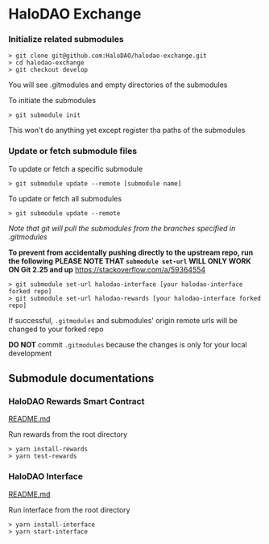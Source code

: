 # HaloDAO Exchange

### Initialize related submodules
```
> git clone git@github.com:HaloDAO/halodao-exchange.git
> cd halodao-exchange
> git checkout develop
```

You will see .gitmodules and empty directories of the submodules

To initiate the submodules
```
> git submodule init
```
This won't do anything yet except register tha paths of the submodules

### Update or fetch submodule files

To update or fetch a specific submodule
```
> git submodule update --remote [submodule name]
```

To update or fetch all submodules
```
> git submodule update --remote
```
*Note that git will pull the submodules from the branches specified in .gitmodules*

**To prevent from accidentally pushing directly to the upstream repo, run the following**
**PLEASE NOTE THAT `submodule set-url` WILL ONLY WORK ON Git 2.25 and up**
https://stackoverflow.com/a/59364554
```
> git submodule set-url halodao-interface [your halodao-interface forked repo]
> git submodule set-url halodao-rewards [your halodao-interface forked repo]
```
If successful, `.gitmodules` and submodules' origin remote urls will be changed to your forked repo

**DO NOT** commit `.gitmodules` because the changes is only for your local development

## Submodule documentations
### HaloDAO Rewards Smart Contract
[README.md](https://github.com/HaloDAO/halo-rewards/blob/develop/README.md)

Run rewards from the root directory
```
> yarn install-rewards
> yarn test-rewards
```

### HaloDAO Interface
[README.md](https://github.com/HaloDAO/halodao-interface/blob/develop/README.md)

Run interface from the root directory
```
> yarn install-interface
> yarn start-interface
```
